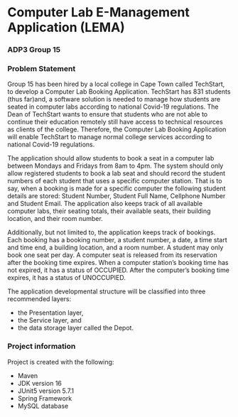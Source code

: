 # Computer Lab E-Management Application (LEMA)

### ADP3 Group 15

### Problem Statement
Group 15 has been hired by a local college in Cape Town called TechStart, to develop a Computer Lab Booking Application.
TechStart has 831 students (thus far)and, a software solution is needed to manage how students are seated in computer
labs according to national Covid-19 regulations. The Dean of TechStart wants to ensure that students who are not able
to continue their education remotely still have access to technical resources as clients of the college. Therefore, the
Computer Lab Booking Application will enable TechStart to manage normal college services according to national Covid-19
regulations.

The application should allow students to book a seat in a computer lab between Mondays and Fridays from 8am to 4pm.
The system should only allow registered students to book a lab seat and should record the student numbers of each
student that uses a specific computer station. That is to say, when a booking is made for a specific computer the
following student details are stored: Student Number, Student Full Name, Cellphone Number and Student Email.
The application also keeps track of all available computer labs, their seating totals, their available seats, their
building location, and their room number.

Additionally, but not limited to, the application keeps track of bookings. Each booking has a booking number, a student
number, a date, a time start and time end, a building location, and a room number. A student may only book one seat per
day. A computer seat is released from its reservation after the booking time expires. When a computer station’s booking
time has not expired, it has a status of OCCUPIED. After the computer’s booking time expires, it has a status of
UNOCCUPIED.

The application developmental structure will be classified into three recommended layers:
* the Presentation layer,
* the Service layer, and
* the data storage layer called the Depot.

### Project information
Project is created with the following:
* Maven
* JDK version 16
* JUnit5 version 5.7.1
* Spring Framework
* MySQL database